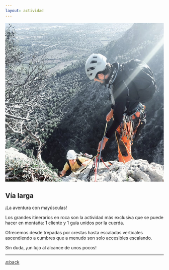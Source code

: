 ```yaml
---
layout: actividad
---
```


![Guiando una vía larga](./assets/img/conclientes.square.jpg)

## Vía larga
¡La aventura con mayúsculas!

Los grandes itinerarios en roca son la actividad más exclusiva que se puede hacer en montaña: 1 cliente y 1 guía unidos por la cuerda.

Ofrecemos desde trepadas por crestas hasta escaladas verticales ascendiendo a cumbres que a menudo son solo accesibles escalando.

Sin duda, ¡un lujo al alcance de unos pocos!

* * *
[🔙back](./)
